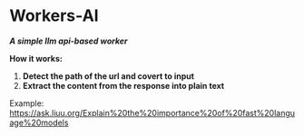 # Workers-AI
***A simple llm api-based worker*** 

**How it works:**

1. **Detect the path of the url and covert to input**
2. **Extract the content from the response into plain text**

Example:
https://ask.liuu.org/Explain%20the%20importance%20of%20fast%20language%20models

